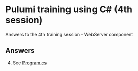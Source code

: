 # Pulumi training using C# (4th session)

Answers to the 4th training session - WebServer component

## Answers

4. See [Program.cs](Program.cs)
